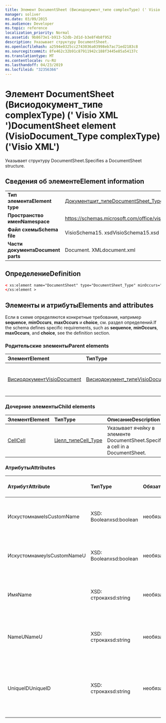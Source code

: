 ```yaml
---
title: Элемент DocumentSheet (Висиодокумент_типе complexType) (' Visio XML ')
manager: soliver
ms.date: 03/09/2015
ms.audience: Developer
ms.topic: reference
localization_priority: Normal
ms.assetid: 9b8673e1-b913-52db-2d1d-b3e8f4b8f952
description: Указывает структуру DocumentSheet.
ms.openlocfilehash: a2594e0325cc2743036a03998eb7ac71ed2183c8
ms.sourcegitcommit: 8fe462c32b91c87911942c188f3445e85a54137c
ms.translationtype: MT
ms.contentlocale: ru-RU
ms.lasthandoff: 04/23/2019
ms.locfileid: "32356366"
---
```

# <a name="documentsheet-element-visiodocumenttype-complextype-visio-xml"></a><span data-ttu-id="c6558-103">Элемент DocumentSheet (Висиодокумент_типе complexType) (' Visio XML ')</span><span class="sxs-lookup"><span data-stu-id="c6558-103">DocumentSheet element (VisioDocument_Type complexType) ('Visio XML')</span></span>

<span data-ttu-id="c6558-104">Указывает структуру DocumentSheet.</span><span class="sxs-lookup"><span data-stu-id="c6558-104">Specifies a DocumentSheet structure.</span></span>
  
## <a name="element-information"></a><span data-ttu-id="c6558-105">Сведения об элементе</span><span class="sxs-lookup"><span data-stu-id="c6558-105">Element information</span></span>

|||
|:-----|:-----|
|<span data-ttu-id="c6558-106">**Тип элемента**</span><span class="sxs-lookup"><span data-stu-id="c6558-106">**Element type**</span></span> <br/> |[<span data-ttu-id="c6558-107">Документшит_типе</span><span class="sxs-lookup"><span data-stu-id="c6558-107">DocumentSheet_Type</span></span>](documentsheet_type-complextypevisio-xml.md) <br/> |
|<span data-ttu-id="c6558-108">**Пространство имен**</span><span class="sxs-lookup"><span data-stu-id="c6558-108">**Namespace**</span></span> <br/> |https://schemas.microsoft.com/office/visio/2012/main  <br/> |
|<span data-ttu-id="c6558-109">**Файл схемы**</span><span class="sxs-lookup"><span data-stu-id="c6558-109">**Schema file**</span></span> <br/> |<span data-ttu-id="c6558-110">VisioSchema15. xsd</span><span class="sxs-lookup"><span data-stu-id="c6558-110">VisioSchema15.xsd</span></span>  <br/> |
|<span data-ttu-id="c6558-111">**Части документа**</span><span class="sxs-lookup"><span data-stu-id="c6558-111">**Document parts**</span></span> <br/> |<span data-ttu-id="c6558-112">Document. XML</span><span class="sxs-lookup"><span data-stu-id="c6558-112">document.xml</span></span>  <br/> |
   
## <a name="definition"></a><span data-ttu-id="c6558-113">Определение</span><span class="sxs-lookup"><span data-stu-id="c6558-113">Definition</span></span>

```XML
< xs:element name="DocumentSheet" type="DocumentSheet_Type" minOccurs="0" maxOccurs="1" >
</xs:element >
```

## <a name="elements-and-attributes"></a><span data-ttu-id="c6558-114">Элементы и атрибуты</span><span class="sxs-lookup"><span data-stu-id="c6558-114">Elements and attributes</span></span>

<span data-ttu-id="c6558-115">Если в схеме определяются конкретные требования, например **sequence**, **minOccurs**, **maxOccurs** и **choice**, см. раздел определений.</span><span class="sxs-lookup"><span data-stu-id="c6558-115">If the schema defines specific requirements, such as **sequence**, **minOccurs**, **maxOccurs**, and **choice**, see the definition section.</span></span> 
  
### <a name="parent-elements"></a><span data-ttu-id="c6558-116">Родительские элементы</span><span class="sxs-lookup"><span data-stu-id="c6558-116">Parent elements</span></span>

|<span data-ttu-id="c6558-117">**Элемент**</span><span class="sxs-lookup"><span data-stu-id="c6558-117">**Element**</span></span>|<span data-ttu-id="c6558-118">**Тип**</span><span class="sxs-lookup"><span data-stu-id="c6558-118">**Type**</span></span>|<span data-ttu-id="c6558-119">**Описание**</span><span class="sxs-lookup"><span data-stu-id="c6558-119">**Description**</span></span>|
|:-----|:-----|:-----|
|[<span data-ttu-id="c6558-120">Висиодокумент</span><span class="sxs-lookup"><span data-stu-id="c6558-120">VisioDocument</span></span>](visiodocument-elementvisio-xml.md) <br/> |[<span data-ttu-id="c6558-121">Висиодокумент_типе</span><span class="sxs-lookup"><span data-stu-id="c6558-121">VisioDocument_Type</span></span>](visiodocument_type-complextypevisio-xml.md) <br/> |<span data-ttu-id="c6558-122">Корневой элемент документа Microsoft Visio.</span><span class="sxs-lookup"><span data-stu-id="c6558-122">The root element of a Microsoft Visio document.</span></span>  <br/> |
   
### <a name="child-elements"></a><span data-ttu-id="c6558-123">Дочерние элементы</span><span class="sxs-lookup"><span data-stu-id="c6558-123">Child elements</span></span>

|<span data-ttu-id="c6558-124">**Элемент**</span><span class="sxs-lookup"><span data-stu-id="c6558-124">**Element**</span></span>|<span data-ttu-id="c6558-125">**Тип**</span><span class="sxs-lookup"><span data-stu-id="c6558-125">**Type**</span></span>|<span data-ttu-id="c6558-126">**Описание**</span><span class="sxs-lookup"><span data-stu-id="c6558-126">**Description**</span></span>|
|:-----|:-----|:-----|
|[<span data-ttu-id="c6558-127">Cell</span><span class="sxs-lookup"><span data-stu-id="c6558-127">Cell</span></span>](cell-elementvisio-xml.md) <br/> |[<span data-ttu-id="c6558-128">Целл_типе</span><span class="sxs-lookup"><span data-stu-id="c6558-128">Cell_Type</span></span>](cell_type-complextypevisio-xml.md) <br/> |<span data-ttu-id="c6558-129">Указывает ячейку в элементе DocumentSheet.</span><span class="sxs-lookup"><span data-stu-id="c6558-129">Specifies a cell in a DocumentSheet.</span></span>  <br/> |
   
### <a name="attributes"></a><span data-ttu-id="c6558-130">Атрибуты</span><span class="sxs-lookup"><span data-stu-id="c6558-130">Attributes</span></span>

|<span data-ttu-id="c6558-131">**Атрибут**</span><span class="sxs-lookup"><span data-stu-id="c6558-131">**Attribute**</span></span>|<span data-ttu-id="c6558-132">**Тип**</span><span class="sxs-lookup"><span data-stu-id="c6558-132">**Type**</span></span>|<span data-ttu-id="c6558-133">**Обязательный**</span><span class="sxs-lookup"><span data-stu-id="c6558-133">**Required**</span></span>|<span data-ttu-id="c6558-134">**Описание**</span><span class="sxs-lookup"><span data-stu-id="c6558-134">**Description**</span></span>|<span data-ttu-id="c6558-135">**Возможные значения**</span><span class="sxs-lookup"><span data-stu-id="c6558-135">**Possible values**</span></span>|
|:-----|:-----|:-----|:-----|:-----|
|<span data-ttu-id="c6558-136">Искустомнаме</span><span class="sxs-lookup"><span data-stu-id="c6558-136">IsCustomName</span></span>  <br/> |<span data-ttu-id="c6558-137">XSD: Boolean</span><span class="sxs-lookup"><span data-stu-id="c6558-137">xsd:boolean</span></span>  <br/> |<span data-ttu-id="c6558-138">необязательный</span><span class="sxs-lookup"><span data-stu-id="c6558-138">optional</span></span>  <br/> |<span data-ttu-id="c6558-139">Указывает, было ли имя настроено пользователем.</span><span class="sxs-lookup"><span data-stu-id="c6558-139">Describes whether the name has been customized by the user.</span></span>  <br/> |<span data-ttu-id="c6558-140">Значения типа XSD: Boolean.</span><span class="sxs-lookup"><span data-stu-id="c6558-140">Values of the xsd:Boolean type.</span></span>  <br/> |
|<span data-ttu-id="c6558-141">Искустомнамеу</span><span class="sxs-lookup"><span data-stu-id="c6558-141">IsCustomNameU</span></span>  <br/> |<span data-ttu-id="c6558-142">XSD: Boolean</span><span class="sxs-lookup"><span data-stu-id="c6558-142">xsd:boolean</span></span>  <br/> |<span data-ttu-id="c6558-143">необязательный</span><span class="sxs-lookup"><span data-stu-id="c6558-143">optional</span></span>  <br/> |<span data-ttu-id="c6558-144">Указывает, настроено ли универсальное имя пользователем.</span><span class="sxs-lookup"><span data-stu-id="c6558-144">Describes whether the universal name has been customized by the user.</span></span>  <br/> |<span data-ttu-id="c6558-145">Значения типа XSD: Boolean.</span><span class="sxs-lookup"><span data-stu-id="c6558-145">Values of the xsd:Boolean type.</span></span>  <br/> |
|<span data-ttu-id="c6558-146">Имя</span><span class="sxs-lookup"><span data-stu-id="c6558-146">Name</span></span>  <br/> |<span data-ttu-id="c6558-147">XSD: строка</span><span class="sxs-lookup"><span data-stu-id="c6558-147">xsd:string</span></span>  <br/> |<span data-ttu-id="c6558-148">необязательный</span><span class="sxs-lookup"><span data-stu-id="c6558-148">optional</span></span>  <br/> |<span data-ttu-id="c6558-149">Задает зависящее от языка имя DocumentSheet.</span><span class="sxs-lookup"><span data-stu-id="c6558-149">Specifies the language-dependent name of the DocumentSheet.</span></span>  <br/> |<span data-ttu-id="c6558-150">Значения типа String: XSD.</span><span class="sxs-lookup"><span data-stu-id="c6558-150">Values of the xsd:string type.</span></span>  <br/> |
|<span data-ttu-id="c6558-151">NameU</span><span class="sxs-lookup"><span data-stu-id="c6558-151">NameU</span></span>  <br/> |<span data-ttu-id="c6558-152">XSD: строка</span><span class="sxs-lookup"><span data-stu-id="c6558-152">xsd:string</span></span>  <br/> |<span data-ttu-id="c6558-153">необязательный</span><span class="sxs-lookup"><span data-stu-id="c6558-153">optional</span></span>  <br/> |<span data-ttu-id="c6558-154">Указывает имя DocumentSheet, не зависящее от языка.</span><span class="sxs-lookup"><span data-stu-id="c6558-154">Specifies the language- independent name of the DocumentSheet.</span></span>  <br/> |<span data-ttu-id="c6558-155">Значения типа String: XSD.</span><span class="sxs-lookup"><span data-stu-id="c6558-155">Values of the xsd:string type.</span></span>  <br/> |
|<span data-ttu-id="c6558-156">UniqueID</span><span class="sxs-lookup"><span data-stu-id="c6558-156">UniqueID</span></span>  <br/> |<span data-ttu-id="c6558-157">XSD: строка</span><span class="sxs-lookup"><span data-stu-id="c6558-157">xsd:string</span></span>  <br/> |<span data-ttu-id="c6558-158">необязательный</span><span class="sxs-lookup"><span data-stu-id="c6558-158">optional</span></span>  <br/> |<span data-ttu-id="c6558-159">Необязательный атрибут типа string.</span><span class="sxs-lookup"><span data-stu-id="c6558-159">Optional string.</span></span> <span data-ttu-id="c6558-160">GUID (глобальный уникальный идентификатор), определяющий фигуру.</span><span class="sxs-lookup"><span data-stu-id="c6558-160">A GUID (globally unique identifier) identifying the shape.</span></span>  <br/> |<span data-ttu-id="c6558-161">Значения типа String: XSD.</span><span class="sxs-lookup"><span data-stu-id="c6558-161">Values of the xsd:string type.</span></span>  <br/> |
   

